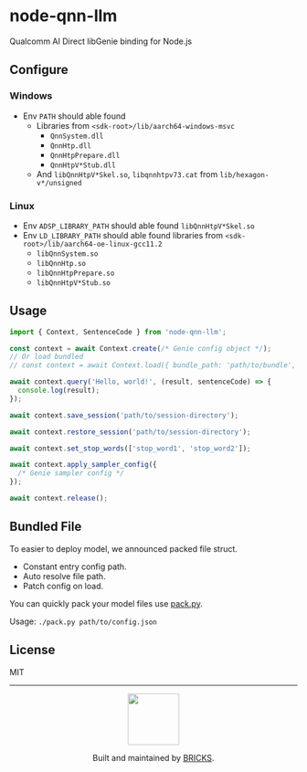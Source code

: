 # node-qnn-llm

Qualcomm AI Direct libGenie binding for Node.js

## Configure

### Windows

- Env `PATH` should able found
  - Libraries from `<sdk-root>/lib/aarch64-windows-msvc`
    - `QnnSystem.dll`
    - `QnnHtp.dll`
    - `QnnHtpPrepare.dll`
    - `QnnHtpV*Stub.dll`
  - And `libQnnHtpV*Skel.so`, `libqnnhtpv73.cat` from `lib/hexagon-v*/unsigned`

### Linux

- Env `ADSP_LIBRARY_PATH` should able found `libQnnHtpV*Skel.so`
- Env `LD_LIBRARY_PATH` should able found libraries from `<sdk-root>/lib/aarch64-oe-linux-gcc11.2`
  - `libQnnSystem.so`
  - `libQnnHtp.so`
  - `libQnnHtpPrepare.so`
  - `libQnnHtpV*Stub.so`

## Usage

```javascript
import { Context, SentenceCode } from 'node-qnn-llm';

const context = await Context.create(/* Genie config object */);
// Or load bundled
// const context = await Context.load({ bundle_path: 'path/to/bundle', unpack_dir: 'path/to/store/unpacked', n_thread?: Number })

await context.query('Hello, world!', (result, sentenceCode) => {
  console.log(result);
});

await context.save_session('path/to/session-directory');

await context.restore_session('path/to/session-directory');

await context.set_stop_words(['stop_word1', 'stop_word2']);

await context.apply_sampler_config({
  /* Genie sampler config */
});

await context.release();
```

## Bundled File

To easier to deploy model, we announced packed file struct.

- Constant entry config path.
- Auto resolve file path.
- Patch config on load.

You can quickly pack your model files use [pack.py](pack.py).

Usage: `./pack.py path/to/config.json`

## License

MIT

---

<p align="center">
  <a href="https://bricks.tools">
    <img width="90px" src="https://avatars.githubusercontent.com/u/17320237?s=200&v=4">
  </a>
  <p align="center">
    Built and maintained by <a href="https://bricks.tools">BRICKS</a>.
  </p>
</p>

